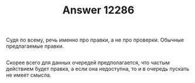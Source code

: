 ﻿---
title: "Answer 12286"
se.owner.user_id: 178988
se.owner.display_name: "Qwertiy"
se.owner.link: "https://ru.meta.stackoverflow.com/users/178988/qwertiy"
se.answer_id: 12286
se.question_id: 12285
se.post_type: answer
se.is_accepted: False
---
<p>Судя по всему, речь именно про правки, а не про проверки. Обычные предлагаемые правки.</p>
<p><a href="https://i.stack.imgur.com/Z4zDt.png" rel="nofollow noreferrer"><img src="https://i.stack.imgur.com/Z4zDt.png" alt="" /></a></p>
<p>Скорее всего для данных очередей предполагается, что частым действием будет правка, а если она недоступна, то и в очередь пускать не имеет смысла.</p>
